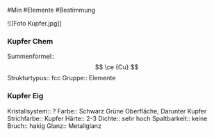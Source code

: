 #Min #Elemente #Bestimmung 

![[Foto Kupfer.jpg]]

### Kupfer Chem
  
Summenformel::  $$ \ce {Cu} $$
Strukturtypus:: fcc
Gruppe:: Elemente
<!--ID: 1705934303635-->


### Kupfer Eig

Kristallsystem::  ?
Farbe::  Schwarz Grüne Oberfläche, Darunter Kupfer
Strichfarbe::  Kupfer
Härte:: 2-3
Dichte:: sehr hoch
Spaltbarkeit:: keine
Bruch::  hakig
Glanz:: Metallglanz
<!--ID: 1705934303639-->


